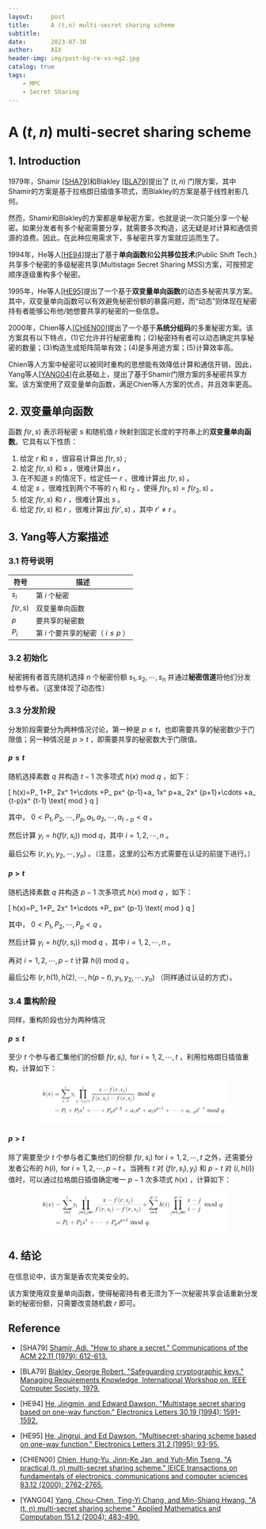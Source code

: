 ```yaml
---
layout:     post
title:      A (t,n) multi-secret sharing scheme
subtitle:   
date:       2023-07-30
author:     AIX
header-img: img/post-bg-re-vs-ng2.jpg
catalog: true
tags:
    - MPC
    - Secret Sharing
---
```


<head>
    <script src="https://cdn.mathjax.org/mathjax/latest/MathJax.js?config=TeX-AMS-MML_HTMLorMML" type="text/javascript"></script>
    <script type="text/x-mathjax-config">
        MathJax.Hub.Config({
            tex2jax: {
            skipTags: ['script', 'noscript', 'style', 'textarea', 'pre'],
            inlineMath: [['$','$']]
            }
        });
    </script>
</head>

# A $(t,n)$ multi-secret sharing scheme

## 1. Introduction

1979年，Shamir [[SHA79]](#SHA79)和Blakley [[BLA79]](#BLA79)提出了 $(t,n)$ 门限方案，其中Shamir的方案是基于拉格朗日插值多项式，而Blakley的方案是基于线性射影几何。

然而，Shamir和Blakley的方案都是单秘密方案，也就是说一次只能分享一个秘密。如果分发者有多个秘密需要分享，就需要多次构造，这无疑是对计算和通信资源的浪费。因此，在此种应用需求下，多秘密共享方案就应运而生了。

1994年，He等人[[HE94]](#HE94)提出了基于**单向函数**和**公共移位技术**(Public Shift Tech.)共享多个秘密的多级秘密共享(Multistage Secret Sharing MSS)方案，可按预定顺序逐级重构多个秘密。

1995年，He等人[[HE95]](#HE95)提出了一个基于**双变量单向函数**的动态多秘密共享方案。其中，双变量单向函数可以有效避免秘密份额的暴露问题，而“动态”则体现在秘密持有者能够公布他/她想要共享的秘密的一些信息。

2000年，Chien等人[[CHIEN00]](#CHIEN00)提出了一个基于**系统分组码**的多重秘密方案。该方案具有以下特点，(1)它允许并行秘密重构；(2)秘密持有者可以动态确定共享秘密的数量；(3)构造生成矩阵简单有效；(4)是多用途方案；(5)计算效率高。

Chien等人方案中秘密可以被同时重构的思想能有效降低计算和通信开销，因此，Yang等人[[YANG04]](#YANG04)在此基础上，提出了基于Shamir门限方案的多秘密共享方案。该方案使用了双变量单向函数，满足Chien等人方案的优点，并且效率更高。

## 2. 双变量单向函数

函数 $f(r,s)$ 表示将秘密 $s$ 和随机值 $r$ 映射到固定长度的字符串上的**双变量单向函数**。它具有以下性质：
1) 给定 $r$ 和 $s$ ，很容易计算出 $f(r,s)$ ;
2) 给定 $f(r,s)$ 和 $s$ ，很难计算出 $r$ 。
3) 在不知道 $s$ 的情况下，给定任一 $r$ ，很难计算出 $f(r,s)$ 。
4) 给定 $s$ ，很难找到两个不等的 $r_ 1$ 和 $r_2$ ，使得 $f(r_ 1,s)=f(r_ 2,s)$ 。
5) 给定 $f(r,s)$ 和 $r$ ，很难计算出 $s$ 。
6) 给定 $f(r,s)$ 和 $r$ ，很难计算出 $f(r',s)$ ，其中 $r'\neq r$ 。


## 3. Yang等人方案描述

### 3.1 符号说明

|  符号   |  描述  |
|  -----  | -----  |
|  $s_ i$  | 第 $i$ 个秘密 |
| $f(r, s)$  | 双变量单向函数 |
| $p$ | 要共享的秘密数 |
| $P_ i$ | 第 $i$ 个要共享的秘密（ $i\le p$ ） |

### 3.2 初始化

秘密拥有者首先随机选择 $n$ 个秘密份额 $s_ 1,s_ 2,\cdots,s_ n$ 并通过**秘密信道**将他们分发给参与者。（这里体现了动态性）

### 3.3 分发阶段

分发阶段需要分为两种情况讨论，第一种是 $p\le t$，也即需要共享的秘密数少于门限值；另一种情况是 $p>t$ ，即需要共享的秘密数大于门限值。

#### $p\le t$ 

随机选择素数 $q$ 并构造 $t-1$ 次多项式 $h(x)$ mod $q$ ，如下：  

\[
    h(x)=P_ 1+P_ 2x^ 1+\cdots +P_ px^ {p-1}+a_ 1x^ p+a_ 2x^ {p+1}+\cdots +a_ {t-p}x^ {t-1} \text{ mod } q
    \]  
    
其中， $0< P_ 1,P_ 2,\cdots,P_p,a_ 1,a_ 2,\cdots,a_ {t-p}<q$ 。  

然后计算 $y_ i=h(f(r,s_ i)) \text{ mod } q$，其中 $i=1,2,\cdots, n$ 。  

最后公布 $(r,y_ 1,y_2,\cdots,y_ n)$ 。（注意，这里的公布方式需要在认证的前提下进行。）

#### $p> t$

随机选择素数 $q$ 并构造 $p-1$ 次多项式 $h(x)$ mod $q$ ，如下：  

\[
    h(x)=P_ 1+P_ 2x^ 1+\cdots +P_ px^ {p-1} \text{ mod } q
    \]  

其中， $0< P_ 1,P_ 2,\cdots,P_p<q$ 。 

然后计算 $y_ i=h(f(r,s_ i)) \text{ mod } q$ ，其中 $i=1,2,\cdots, n$ 。 

再对 $i=1,2,\cdots, p-t$ 计算 $h(i) \text{ mod } q$ 。  

最后公布 $(r,h(1),h(2),\cdots,h(p-t),y_ 1,y_ 2,\cdots, y_ n)$ （同样通过认证的方式）。

### 3.4 重构阶段

同样，重构阶段也分为两种情况

#### $p\le t$

至少 $t$ 个参与者汇集他们的份额 $f(r,s_ i),\text{ for }i=1,2,\cdots,t$ ，利用拉格朗日插值重构，计算如下：

<figure>
<center>
<img src="/assets/res/Multi_SS/2023-07-30-35.png" alt="图2" style=max-width:90%;>
</center>
</figure>
<!-- <div style="text-align: center;">
<img src="/assets/res/Multi_SS/2023-07-30-35.png" alt="图1" style=max-width:90%;></div> -->
<!-- ![图 0](/assets/res/Multi_SS/2023-07-30-35.png)   -->

#### $p> t$

除了需要至少 $t$ 个参与者汇集他们的份额 $f(r,s_ i)\text{ for }i=1,2,\cdots,t$ 之外，还需要分发者公布的 $h(i),\text{ for }i=1,2,\cdots,p-t$ 。当拥有 $t$ 对 $(f(r,s_ i),y_ i)$ 和 $p-t$ 对 $(i,h(i))$ 值时，可以通过拉格朗日插值确定唯一 $p-1$ 次多项式 $h(x)$ ，计算如下：  

<figure>
<center>
<img src="/assets/res/Multi_SS/2023-07-30-5.png" alt="图2" style=max-width:90%;>
</center>
</figure>
<!-- ![图 1](/assets/res/Multi_SS/2023-07-30-5.png)   -->

## 4. 结论
在信息论中，该方案是香农完美安全的。  

该方案使用双变量单向函数，使得秘密持有者无须为下一次秘密共享会话重新分发新的秘密份额，只需要改变随机数 $r$ 即可。








## Reference

<div id="SHA79"></div>

- [SHA79] [Shamir, Adi. "How to share a secret." Communications of the ACM 22.11 (1979): 612-613.](https://dl.acm.org/doi/abs/10.1145/359168.359176)


<div id="BLA79"></div>

- [BLA79] [Blakley, George Robert. "Safeguarding cryptographic keys." Managing Requirements Knowledge, International Workshop on. IEEE Computer Society, 1979.](https://www.computer.org/csdl/proceedings-article/afips/1979/50870313/12OmNCeK2a1)

<div id="HE94"></div>

- [HE94] [He, Jingmin, and Edward Dawson. "Multistage secret sharing based on one-way function." Electronics Letters 30.19 (1994): 1591-1592.](https://digital-library.theiet.org/content/journals/10.1049/el_19941076)

<div id="HE95"></div>

- [HE95] [He, Jingrui, and Ed Dawson. "Multisecret-sharing scheme based on one-way function." Electronics Letters 31.2 (1995): 93-95.](https://digital-library.theiet.org/content/journals/10.1049/el_19950073)

<div id="CHIEN00"></div>

- [CHIEN00] [Chien, Hung-Yu, Jinn-Ke Jan, and Yuh-Min Tseng. "A practical (t, n) multi-secret sharing scheme." IEICE transactions on fundamentals of electronics, communications and computer sciences 83.12 (2000): 2762-2765.](https://search.ieice.org/bin/summary.php?id=e83-a_12_2762)

<div id="YANG04"></div>

- [YANG04] [Yang, Chou-Chen, Ting-Yi Chang, and Min-Shiang Hwang. "A (t, n) multi-secret sharing scheme." Applied Mathematics and Computation 151.2 (2004): 483-490.](https://www.sciencedirect.com/science/article/abs/pii/S0096300303003552)
